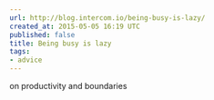 ```yaml
---
url: http://blog.intercom.io/being-busy-is-lazy/
created_at: 2015-05-05 16:19 UTC
published: false
title: Being busy is lazy
tags:
- advice
---
```


on productivity and boundaries
